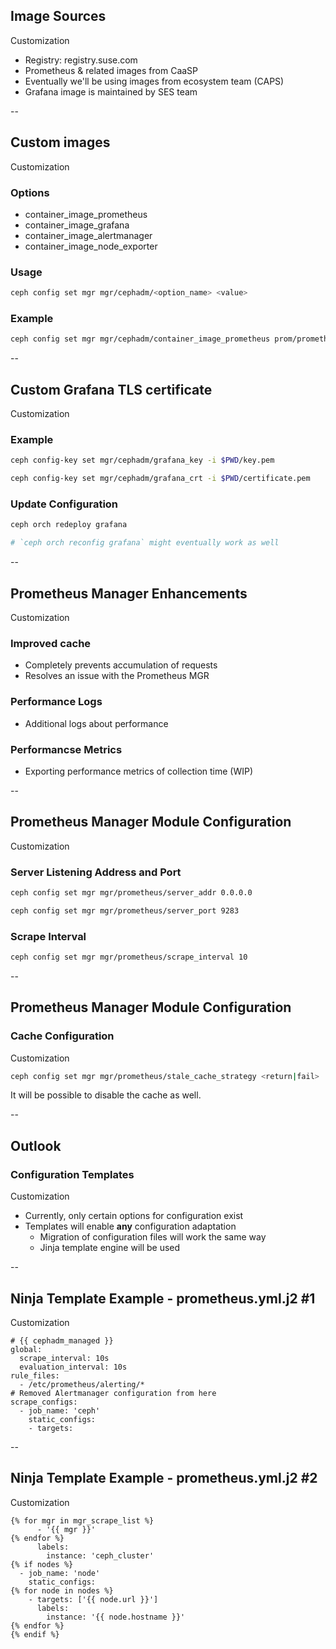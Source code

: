 <!-- .slide: data-state="normal" id="customization-1" data-timing="20s" data-menu-title="Standard text slide" -->

## Image Sources

<div class="breadcrumbs">Customization</div>

- Registry: registry.suse.com
- Prometheus & related images from CaaSP
- Eventually we'll be using images from ecosystem team (CAPS)
- Grafana image is maintained by SES team

--

<!-- .slide: data-state="normal" id="customization-2" data-timing="20s" data-menu-title="Standard text slide" -->

## Custom images

<div class="breadcrumbs">Customization</div>

### Options

- container_image_prometheus
- container_image_grafana
- container_image_alertmanager
- container_image_node_exporter

### Usage

```bash
ceph config set mgr mgr/cephadm/<option_name> <value>
```

### Example

```bash
ceph config set mgr mgr/cephadm/container_image_prometheus prom/prometheus:v1.4.1
```

--

<!-- .slide: data-state="normal" id="customization-3" data-timing="20s" data-menu-title="Standard text slide" -->

## Custom Grafana TLS certificate

<div class="breadcrumbs">Customization</div>

### Example

```bash
ceph config-key set mgr/cephadm/grafana_key -i $PWD/key.pem

ceph config-key set mgr/cephadm/grafana_crt -i $PWD/certificate.pem
```

### Update Configuration

```bash
ceph orch redeploy grafana

# `ceph orch reconfig grafana` might eventually work as well
```

--

<!-- .slide: data-state="normal" id="customization-4" data-timing="20s" data-menu-title="Standard text slide" -->

## Prometheus Manager Enhancements

<div class="breadcrumbs">Customization</div>

### Improved cache

- Completely prevents accumulation of requests
- Resolves an issue with the Prometheus MGR

### Performance Logs

- Additional logs about performance

### Performancse Metrics

- Exporting performance metrics of collection time (WIP)

--

<!-- .slide: data-state="normal" id="customization-5" data-timing="20s" data-menu-title="Standard text slide" -->

## Prometheus Manager Module Configuration

<div class="breadcrumbs">Customization</div>

### Server Listening Address and Port

```bash
ceph config set mgr mgr/prometheus/server_addr 0.0.0.0

ceph config set mgr mgr/prometheus/server_port 9283
```

### Scrape Interval

```bash
ceph config set mgr mgr/prometheus/scrape_interval 10
```

--

<!-- .slide: data-state="normal" id="customization-6" data-timing="20s" data-menu-title="Standard text slide" -->

## Prometheus Manager Module Configuration

### Cache Configuration

<div class="breadcrumbs">Customization</div>

```bash
ceph config set mgr mgr/prometheus/stale_cache_strategy <return|fail>
```

<div class="fragment">It will be possible to disable the cache as well.</fragment>

--

<!-- .slide: data-state="normal" id="customization-7" data-timing="20s" data-menu-title="Standard text slide" -->

## Outlook

### Configuration Templates

<div class="breadcrumbs">Customization</div>

- Currently, only certain options for configuration exist
- Templates will enable **any** configuration adaptation
  - Migration of configuration files will work the same way
  - Jinja template engine will be used

--

<!-- .slide: data-state="normal" id="customization-8" data-timing="20s" data-menu-title="Standard text slide" -->

## Ninja Template Example - prometheus.yml.j2 #1

<div class="breadcrumbs">Customization</div>

```jinja
# {{ cephadm_managed }}
global:
  scrape_interval: 10s
  evaluation_interval: 10s
rule_files:
  - /etc/prometheus/alerting/*
# Removed Alertmanager configuration from here
scrape_configs:
  - job_name: 'ceph'
    static_configs:
    - targets:
```

--

<!-- .slide: data-state="normal" id="customization-9" data-timing="20s" data-menu-title="Standard text slide" -->

## Ninja Template Example - prometheus.yml.j2 #2

<div class="breadcrumbs">Customization</div>

```jinja
{% for mgr in mgr_scrape_list %}
      - '{{ mgr }}'
{% endfor %}
      labels:
        instance: 'ceph_cluster'
{% if nodes %}
  - job_name: 'node'
    static_configs:
{% for node in nodes %}
    - targets: ['{{ node.url }}']
      labels:
        instance: '{{ node.hostname }}'
{% endfor %}
{% endif %}
```
